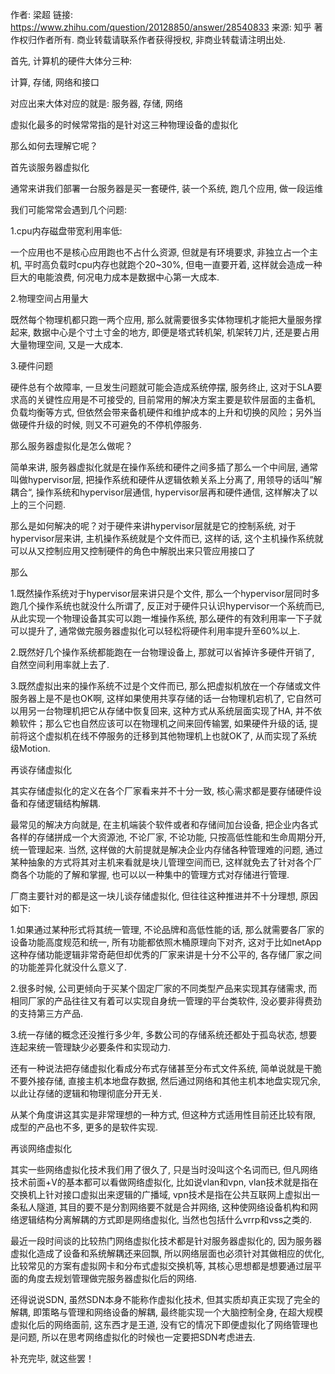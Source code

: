 作者: 梁超
链接: https://www.zhihu.com/question/20128850/answer/28540833
来源: 知乎
著作权归作者所有. 商业转载请联系作者获得授权, 非商业转载请注明出处. 

首先, 计算机的硬件大体分三种: 

计算, 存储, 网络和接口

对应出来大体对应的就是: 服务器, 存储, 网络

虚拟化最多的时候常常指的是针对这三种物理设备的虚拟化

那么如何去理解它呢？

首先谈服务器虚拟化

通常来讲我们部署一台服务器是买一套硬件, 装一个系统, 跑几个应用, 做一段运维

我们可能常常会遇到几个问题: 

1.cpu内存磁盘带宽利用率低: 

一个应用也不是核心应用跑也不占什么资源, 但就是有环境要求, 非独立占一个主机, 平时高负载时cpu内存也就跑个20~30%, 但电一直要开着, 这样就会造成一种巨大的电能浪费, 何况电力成本是数据中心第一大成本. 

2.物理空间占用量大

既然每个物理机都只跑一两个应用, 那么就需要很多实体物理机才能把大量服务撑起来, 数据中心是个寸土寸金的地方, 即便是塔式转机架, 机架转刀片, 还是要占用大量物理空间, 又是一大成本. 

3.硬件问题

硬件总有个故障率, 一旦发生问题就可能会造成系统停摆, 服务终止, 这对于SLA要求高的关键性应用是不可接受的, 目前常用的解决方案主要是软件层面的主备机, 负载均衡等方式, 但依然会带来备机硬件和维护成本的上升和切换的风险；另外当做硬件升级的时候, 则又不可避免的不停机停服务. 

那么服务器虚拟化是怎么做呢？

简单来讲, 服务器虚拟化就是在操作系统和硬件之间多插了那么一个中间层, 通常叫做hypervisor层, 把操作系统和硬件从逻辑依赖关系上分离了, 用领导的话叫”解耦合“, 操作系统和hypervisor层通信, hypervisor层再和硬件通信, 这样解决了以上的三个问题. 

那么是如何解决的呢？对于硬件来讲hypervisor层就是它的控制系统, 对于hypervisor层来讲, 主机操作系统就是个文件而已, 这样的话, 这个主机操作系统就可以从又控制应用又控制硬件的角色中解脱出来只管应用接口了

那么

1.既然操作系统对于hypervisor层来讲只是个文件, 那么一个hypervisor层同时多跑几个操作系统也就没什么所谓了, 反正对于硬件只认识hypervisor一个系统而已, 从此实现一个物理设备其实可以跑一堆操作系统, 那么硬件的有效利用率一下子就可以提升了, 通常做完服务器虚拟化可以轻松将硬件利用率提升至60%以上. 

2.既然好几个操作系统都能跑在一台物理设备上, 那就可以省掉许多硬件开销了, 自然空间利用率就上去了. 

3.既然虚拟出来的操作系统不过是个文件而已, 那么把虚拟机放在一个存储或文件服务器上是不是也OK啊, 这样如果使用共享存储的话一台物理机宕机了, 它自然可以用另一台物理机把它从存储中恢复回来, 这种方式从系统层面实现了HA, 并不依赖软件；那么它也自然应该可以在物理机之间来回传输罢, 如果硬件升级的话, 提前将这个虚拟机在线不停服务的迁移到其他物理机上也就OK了, 从而实现了系统级Motion. 

再谈存储虚拟化

其实存储虚拟化的定义在各个厂家看来并不十分一致, 核心需求都是要存储硬件设备和存储逻辑结构解耦. 

最常见的解决方向就是, 在主机端装个软件或者和存储间加台设备, 把企业内各式各样的存储拼成一个大资源池, 不论厂家, 不论功能, 只按高低性能和生命周期分开, 统一管理起来. 当然, 这样做的大前提就是解决企业内存储各种管理难的问题, 通过某种抽象的方式将其对主机来看就是块儿管理空间而已, 这样就免去了针对各个厂商各个功能的了解和掌握, 也可以以一种集中的管理方式对存储进行管理. 

厂商主要针对的都是这一块儿谈存储虚拟化, 但往往这种推进并不十分理想, 原因如下: 

1.如果通过某种形式将其统一管理, 不论品牌和高低性能的话, 那么就需要各厂家的设备功能高度规范和统一, 所有功能都依照木桶原理向下对齐, 这对于比如netApp这种存储功能逻辑非常奇葩但却优秀的厂家来讲是十分不公平的, 各存储厂家之间的功能差异化就没什么意义了. 

2.很多时候, 公司更倾向于买某个固定厂家的不同类型产品来实现其存储需求, 而相同厂家的产品往往又有着可以实现自身统一管理的平台类软件, 没必要非得费劲的支持第三方产品. 

3.统一存储的概念还没推行多少年, 多数公司的存储系统还都处于孤岛状态, 想要连起来统一管理缺少必要条件和实现动力. 

还有一种说法把存储虚拟化看成分布式存储甚至分布式文件系统, 简单说就是干脆不要外接存储, 直接主机本地盘存数据, 然后通过网络和其他主机本地盘实现冗余, 以此让存储的逻辑和物理彻底分开无关. 

从某个角度讲这其实是非常理想的一种方式, 但这种方式适用性目前还比较有限, 成型的产品也不多, 更多的是软件实现. 

再谈网络虚拟化

其实一些网络虚拟化技术我们用了很久了, 只是当时没叫这个名词而已, 但凡网络技术前面+V的基本都可以看做网络虚拟化, 比如说vlan和vpn, vlan技术就是指在交换机上针对接口虚拟出来逻辑的广播域, vpn技术是指在公共互联网上虚拟出一条私人隧道, 其目的要不是分割网络要不就是合并网络, 这种使网络设备机构和网络逻辑结构分离解耦的方式即是网络虚拟化, 当然也包括什么vrrp和vss之类的. 

最近一段时间谈的比较热门网络虚拟化技术都是针对服务器虚拟化的, 因为服务器虚拟化造成了设备和系统解耦还来回飘, 所以网络层面也必须针对其做相应的优化, 比较常见的方案有虚拟网卡和分布式虚拟交换机等, 其核心思想都是想要通过层平面的角度去规划管理做完服务器虚拟化后的网络. 

还得说说SDN, 虽然SDN本身不能称作虚拟化技术, 但其实质却真正实现了完全的解耦, 即策略与管理和网络设备的解耦, 最终能实现一个大脑控制全身, 在超大规模虚拟化后的网络面前, 这东西才是王道, 没有它的情况下即便虚拟化了网络管理也是问题, 所以在思考网络虚拟化的时候也一定要把SDN考虑进去. 

补充完毕, 就这些罢！